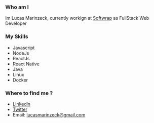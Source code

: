 ### Who am I 
Im Lucas Marinzeck, currently workign at [Softwrap](https://softwrap.com.br/) as FullStack Web Developer

### My Skills
- Javascript
- NodeJs
- ReactJs
- React Native
- Java
- Linux
- Docker

### Where to find me ?

- [Linkedin](https://www.linkedin.com/in/lucasmarinzeck/)
- [Twitter](https://twitter.com/Lucas_Marinzeck)
- Email: lucasmarinzeck@gmail.com
